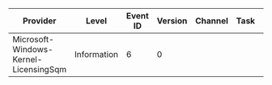 Provider                               |  Level        |  Event ID  |  Version  |  Channel  |  Task  |  Opcode  |  Keyword  |  Message
---------------------------------------|---------------|------------|-----------|-----------|--------|----------|-----------|---------
Microsoft-Windows-Kernel-LicensingSqm  |  Information  |  6         |  0        |           |        |          |           |